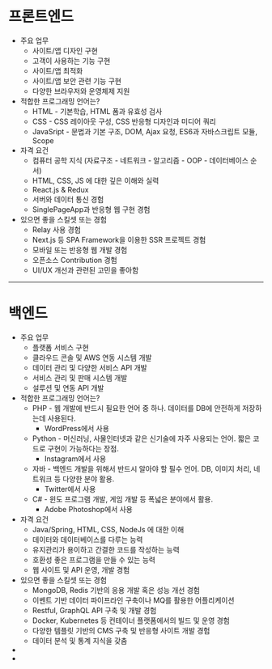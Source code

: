 # 프론트엔드

* 주요 업무
    * 사이트/앱 디자인 구현
    * 고객이 사용하는 기능 구현
    * 사이트/앱 최적화
    * 사이트/앱 보안 관련 기능 구현
    * 다양한 브라우저와 운영체제 지원
* 적합한 프로그래밍 언어는? 
    * HTML - 기본학습, HTML 폼과 유효성 검사
    * CSS - CSS 레이아웃 구성, CSS 반응형 디자인과 미디어 쿼리
    * JavaSript - 문법과 기본 구조, DOM, Ajax 요청, ES6과 자바스크립트 모듈, Scope
* 자격 요건
    * 컴퓨터 공학 지식 (자료구조 - 네트워크 - 알고리즘 - OOP - 데이터베이스 순서)
    * HTML, CSS, JS 에 대한 깊은 이해와 실력
    * React.js & Redux
    * 서버와 데이터 통신 경험
    * SinglePageApp과 반응형 웹 구현 경험
* 있으면 좋을 스킬셋 또는 경험
    * Relay 사용 경험
    * Next.js 등 SPA Framework을 이용한 SSR 프로젝트 경험
    * 모바일 또는 반응형 웹 개발 경험
    * 오픈소스 Contribution 경험
    * UI/UX 개선과 관련된 고민을 좋아함
---
# 백엔드 
* 주요 업무
    * 플랫폼 서비스 구현
    * 클라우드 콘솔 및 AWS 연동 시스템 개발
    * 데이터 관리 및 다양한 서비스 API 개발
    * 서비스 관리 및 판매 시스템 개발
    * 설루션 및 연동 API 개발
* 적합한 프로그래밍 언어는? 
    * PHP - 웹 개발에 반드시 필요한 언어 중 하나. 데이터를 DB에 안전하게 저장하는데 사용된다.
        + WordPress에서 사용
    * Python - 머신러닝, 사물인터넷과 같은 신기술에 자주 사용되는 언어. 짧은 코드로 구현이 가능하다는 장점.
        + Instagram에서 사용
    * 자바 - 백엔드 개발을 위해서 반드시 알아야 할 필수 언어. DB, 이미지 처리, 네트워크 등 다양한 분야 활용.
        + Twitter에서 사용
    * C# - 윈도 프로그램 개발, 게임 개발 등 폭넓은 분야에서 활용.
        + Adobe Photoshop에서 사용
* 자격 요건
    * Java/Spring, HTML, CSS, NodeJs 에 대한 이해
    * 데이터와 데이터베이스를 다루는 능력
    * 유지관리가 용이하고 간결한 코드를 작성하는 능력
    * 호환성 좋은 프로그램을 만들 수 있는 능력
    * 웹 사이트 및 API 운영, 개발 경험
* 있으면 좋을 스킬셋 또는 경험
    * MongoDB, Redis 기반의 응용 개발 혹은 성능 개선 경험
    * 이벤트 기반 데이터 파이프라인 구축이나 MQ를 활용한 어플리케이션 
    * Restful, GraphQL API 구축 및 개발 경험
    * Docker, Kubernetes 등 컨테이너 플랫폼에서의 빌드 및 운영 경험
    * 다양한 템플릿 기반의 CMS 구축 및 반응형 사이트 개발 경험
    * 데이터 분석 및 통계 지식을 갖춤
* 
* 
